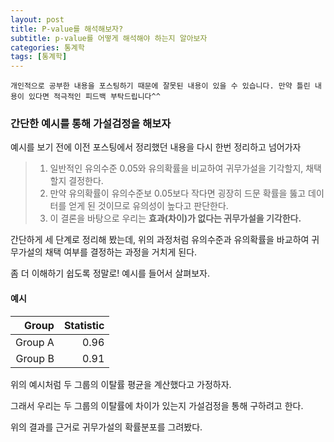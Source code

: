 ```yaml
---
layout: post
title: P-value를 해석해보자?
subtitle: p-value를 어떻게 해석해야 하는지 알아보자
categories: 통계학
tags: [통계학]
---
```


`개인적으로 공부한 내용을 포스팅하기 때문에 잘못된 내용이 있을 수 있습니다. 만약 틀린 내용이 있다면 적극적인 피드백 부탁드립니다^^`

### 간단한 예시를 통해 가설검정을 해보자

예시를 보기 전에 이전 포스팅에서 정리했던 내용을 다시 한번 정리하고 넘어가자

> 1. 일반적인 유의수준 0.05와 유의확률을 비교하여 귀무가설을 기각할지, 채택할지 결정한다.
> 2. 만약 유의확률이 유의수준보 0.05보다 작다면 굉장히 드문 확률을 뚫고 데이터를 얻게 된 것이므로 유의성이 높다고 판단한다.
> 3. 이 결론을 바탕으로 우리는 **효과(차이)가 없다는 귀무가설을 기각한다.**

간단하게 세 단계로 정리해 봤는데, 위의 과정처럼 유의수준과 유의확률을 바교하여 귀무가설의 채택 여부를 결정하는 과정을 거치게 된다.

좀 더 이해하기 쉽도록 정말로! 예시를 들어서 살펴보자.

#### 예시

| Group | Statistic |
| ----: | --------: |
| Group A | 0.96 |
| Group B | 0.91 |

위의 예시처럼 두 그룹의 이탈률 평균을 계산했다고 가정하자.

그래서 우리는 두 그룹의 이탈률에 차이가 있는지 가설검정을 통해 구하려고 한다.

위의 결과를 근거로 귀무가설의 확률분포를 그려봤다.